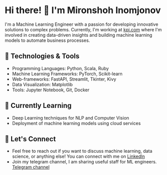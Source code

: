 # Hi there! 👋 I'm Mironshoh Inomjonov

I'm a Machine Learning Engineer with a passion for developing innovative solutions to complex problems. Currently, I'm working at [kpi.com](https://www.kpi.com/) where I'm involved in creating data-driven insights and building machine learning models to automate business processes.

## 🔧 Technologies & Tools
- Programming Languages: Python, Scala, Ruby
- Machine Learning Frameworks: PyTorch, Scikit-learn
- Web-frameworks: FastAPI, Streamlit, Tkinter, Kivy
- Data Visualization: Matplotlib
- Tools: Jupyter Notebook, Git, Docker

## 🌱 Currently Learning
- Deep Learning techniques for NLP and Computer Vision
- Deployment of machine learning models using cloud services

## 💬 Let's Connect
- Feel free to reach out if you want to discuss machine learning, data science, or anything else! You can connect with me on [LinkedIn](https://www.linkedin.com/in/mironshoh-inomjonov)
- Join my telegram channel, I am sharing useful staff for ML engineers. [Telegram channel](mironshohinomjonov.t.me)
